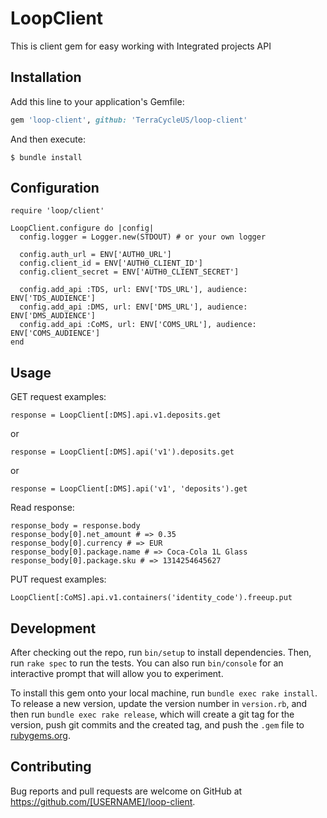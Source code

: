 # LoopClient

This is client gem for easy working with Integrated projects API

## Installation

Add this line to your application's Gemfile:

```ruby
gem 'loop-client', github: 'TerraCycleUS/loop-client'
```

And then execute:

    $ bundle install

## Configuration

```
require 'loop/client'

LoopClient.configure do |config|
  config.logger = Logger.new(STDOUT) # or your own logger

  config.auth_url = ENV['AUTH0_URL']
  config.client_id = ENV['AUTH0_CLIENT_ID']
  config.client_secret = ENV['AUTH0_CLIENT_SECRET']

  config.add_api :TDS, url: ENV['TDS_URL'], audience: ENV['TDS_AUDIENCE']
  config.add_api :DMS, url: ENV['DMS_URL'], audience: ENV['DMS_AUDIENCE']
  config.add_api :CoMS, url: ENV['COMS_URL'], audience: ENV['COMS_AUDIENCE']
end
```

## Usage

GET request examples: 

`response = LoopClient[:DMS].api.v1.deposits.get`

or

`response = LoopClient[:DMS].api('v1').deposits.get`

or

`response = LoopClient[:DMS].api('v1', 'deposits').get`

Read response:

```
response_body = response.body
response_body[0].net_amount # => 0.35
response_body[0].currency # => EUR
response_body[0].package.name # => Coca-Cola 1L Glass
response_body[0].package.sku # => 1314254645627
```

PUT request examples:

`LoopClient[:CoMS].api.v1.containers('identity_code').freeup.put`

## Development

After checking out the repo, run `bin/setup` to install dependencies. Then, run `rake spec` to run the tests. You can also run `bin/console` for an interactive prompt that will allow you to experiment.

To install this gem onto your local machine, run `bundle exec rake install`. To release a new version, update the version number in `version.rb`, and then run `bundle exec rake release`, which will create a git tag for the version, push git commits and the created tag, and push the `.gem` file to [rubygems.org](https://rubygems.org).

## Contributing

Bug reports and pull requests are welcome on GitHub at https://github.com/[USERNAME]/loop-client.
